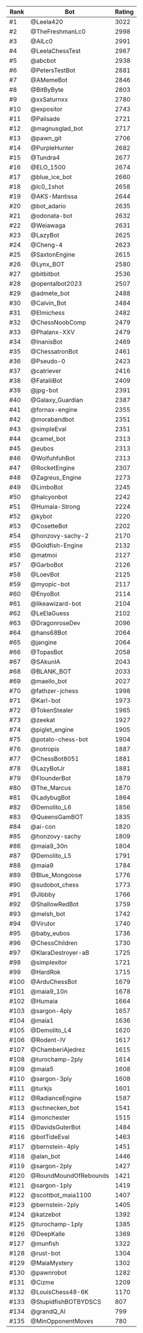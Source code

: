 Rank|Bot|Rating
---|---|---
#1|@Leela420|3022
#2|@TheFreshmanLc0|2998
#3|@AILc0|2991
#4|@LeelaChessTest|2967
#5|@abcbot|2938
#6|@PetersTestBot|2881
#7|@AMemeBot|2846
#8|@BitByByte|2803
#9|@xxSaturnxx|2780
#10|@expositor|2743
#11|@Palisade|2721
#12|@magnusglad_bot|2717
#13|@pawn_git|2706
#14|@PurpleHunter|2682
#15|@Tundra4|2677
#16|@ELO_1500|2674
#17|@blue_ice_bot|2660
#18|@lc0_1shot|2658
#19|@AKS-Mantissa|2644
#20|@bot_adario|2635
#21|@odonata-bot|2632
#22|@Weiawaga|2631
#23|@LazyBot|2625
#24|@Cheng-4|2623
#25|@SaxtonEngine|2615
#26|@Lynx_BOT|2580
#27|@bitbitbot|2536
#28|@opentalbot2023|2507
#29|@admete_bot|2488
#30|@Calvin_Bot|2484
#31|@Elmichess|2482
#32|@ChessNoobComp|2479
#33|@Phalanx-XXV|2479
#34|@InanisBot|2469
#35|@ChessatronBot|2461
#36|@Pseudo-0|2423
#37|@catriever|2416
#38|@FataliiBot|2409
#39|@jpg-bot|2391
#40|@Galaxy_Guardian|2387
#41|@fornax-engine|2355
#42|@morabandbot|2351
#43|@simpleEval|2351
#44|@camel_bot|2313
#45|@eubos|2313
#46|@WolfuhfuhBot|2313
#47|@RocketEngine|2307
#48|@Zagreus_Engine|2273
#49|@LimboBot|2245
#50|@halcyonbot|2242
#51|@Humaia-Strong|2224
#52|@kybot|2220
#53|@CosetteBot|2202
#54|@honzovy-sachy-2|2170
#55|@Goldfish-Engine|2132
#56|@matmoi|2127
#57|@GarboBot|2126
#58|@LoevBot|2125
#59|@myopic-bot|2117
#60|@EnyoBot|2114
#61|@likeawizard-bot|2104
#62|@LeElaGuess|2102
#63|@DragonroseDev|2096
#64|@hans68Bot|2064
#65|@jangine|2064
#66|@TopasBot|2058
#67|@SAkunIA|2043
#68|@BLANK_BOT|2033
#69|@maello_bot|2027
#70|@fathzer-jchess|1998
#71|@Karl-bot|1973
#72|@TokenStealer|1965
#73|@zeekat|1927
#74|@piglet_engine|1905
#75|@potato-chess-bot|1904
#76|@notropis|1887
#77|@ChessBot8051|1881
#78|@LazyBotJr|1881
#79|@FlounderBot|1879
#80|@The_Marcus|1870
#81|@LadybugBot|1864
#82|@Demolito_L6|1856
#83|@QueensGamBOT|1835
#84|@ai-con|1820
#85|@honzovy-sachy|1809
#86|@maia9_30n|1804
#87|@Demolito_L5|1791
#88|@maia9|1784
#89|@Blue_Mongoose|1776
#90|@sudobot_chess|1773
#91|@Jibbby|1766
#92|@ShallowRedBot|1759
#93|@melsh_bot|1742
#94|@Virutor|1740
#95|@baby_eubos|1736
#96|@ChessChildren|1730
#97|@KlaraDestroyer-aB|1725
#98|@simplexitor|1721
#99|@HardRok|1715
#100|@ArduChessBot|1679
#101|@maia9_10n|1678
#102|@Humaia|1664
#103|@sargon-4ply|1657
#104|@maia1|1636
#105|@Demolito_L4|1620
#106|@Rodent-IV|1617
#107|@ChamberiAjedrez|1615
#108|@turochamp-2ply|1614
#109|@maia5|1608
#110|@sargon-3ply|1608
#111|@turkjs|1601
#112|@RadianceEngine|1587
#113|@schnecken_bot|1541
#114|@monchester|1515
#115|@DavidsGuterBot|1484
#116|@botTideEval|1463
#117|@bernstein-4ply|1451
#118|@alan_bot|1446
#119|@sargon-2ply|1427
#120|@RoundMoundOfRebounds|1421
#121|@sargon-1ply|1419
#122|@scottbot_maia1100|1407
#123|@bernstein-2ply|1405
#124|@katzebot|1392
#125|@turochamp-1ply|1385
#126|@DeepKalle|1369
#127|@munfish|1322
#128|@rust-bot|1304
#129|@MaiaMystery|1302
#130|@pawnrobot|1282
#131|@Cizme|1209
#132|@LouisChess48-6K|1170
#133|@StupidfishBOTBYDSCS|807
#134|@grandQ_AI|799
#135|@MinOpponentMoves|780
